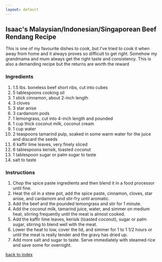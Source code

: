 ```yaml
---
layout: default
---
```


<!---
This is a comment. Note the triple dash to start, but double to end
-->

## Isaac's Malaysian/Indonesian/Singaporean Beef Rendang Recipe
<!---
Put your name or github username somewhere
-->
This is one of my favourite dishes to cook, but I've tried to cook it when away from home and it always proves so difficult to get right. Somehow my grandmama and mum always get the right taste and consistency.
This is also a demanding recipe but the returns are worth the reward
### Ingredients
1. 1.5 lbs. boneless beef short ribs, cut into cubes
2. 5 tablespoons cooking oil
3. 1 stick cinnamon, about 2-inch length
4. 3 cloves
5. 3 star anise
6. 3 cardamom pods
7. 1 lemongrass, cut into 4-inch length and pounded
8. 1 cup thick coconut milk, coconut cream
9. 1 cup water
10. 2 teaspoons tamarind pulp, soaked in some warm water for the juice and discard the seeds
11. 6 kaffir lime leaves, very finely sliced
12. 6 tablespoons kerisik, toasted coconut
13. 1 tablespoon sugar or palm sugar to taste
14. salt to taste

### Instructions
1. Chop the spice paste ingredients and then blend it in a food processor until fine.
2. Heat the oil in a stew pot, add the spice paste, cinnamon, cloves, star anise, and cardamom and stir-fry until aromatic. 
3. Add the beef and the pounded lemongrass and stir for 1 minute. 
4. Add the coconut milk, tamarind juice, water, and simmer on medium heat, stirring frequently until the meat is almost cooked. 
5. Add the kaffir lime leaves, kerisik (toasted coconut), sugar or palm sugar, stirring to blend well with the meat.
6. Lower the heat to low, cover the lid, and simmer for 1 to 1 1/2 hours or until the meat is really tender and the gravy has dried up. 
7. Add more salt and sugar to taste. Serve immediately with steamed rice and save some for overnight.

<!--
Keep this link to return to the index
-->
[back to index](../)
